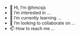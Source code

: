 - 👋 Hi, I’m @hmcsjs
- 👀 I’m interested in ...
- 🌱 I’m currently learning ...
- 💞️ I’m looking to collaborate on ...
- 📫 How to reach me ...

<!---
hmcsjs/hmcsjs is a ✨ special ✨ repository because its `README.md` (this file) appears on your GitHub profile.
You can click the Preview link to take a look at your changes.
--->
